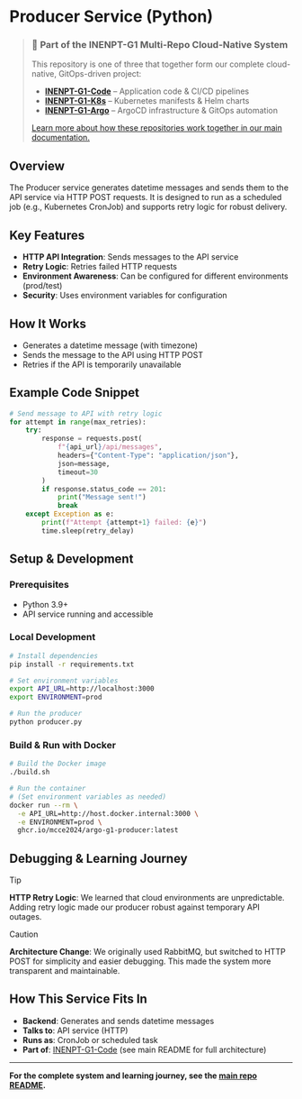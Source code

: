 # Producer Service (Python)

> ### 🔗 Part of the INENPT-G1 Multi-Repo Cloud-Native System
> This repository is one of three that together form our complete cloud-native, GitOps-driven project:
>
> - **[INENPT-G1-Code](https://github.com/MCCE2024/INENPT-G1-Code)** – Application code & CI/CD pipelines
> - **[INENPT-G1-K8s](https://github.com/MCCE2024/INENPT-G1-K8s)** – Kubernetes manifests & Helm charts
> - **[INENPT-G1-Argo](https://github.com/MCCE2024/INENPT-G1-Argo)** – ArgoCD infrastructure & GitOps automation
>
> [Learn more about how these repositories work together in our main documentation.](https://github.com/MCCE2024/INENPT-G1-Argo#🏗️-our-3-repository-architecture-why-we-chose-this-path)

## Overview
The Producer service generates datetime messages and sends them to the API service via HTTP POST requests. It is designed to run as a scheduled job (e.g., Kubernetes CronJob) and supports retry logic for robust delivery.

## Key Features
- **HTTP API Integration**: Sends messages to the API service
- **Retry Logic**: Retries failed HTTP requests
- **Environment Awareness**: Can be configured for different environments (prod/test)
- **Security**: Uses environment variables for configuration

## How It Works
- Generates a datetime message (with timezone)
- Sends the message to the API using HTTP POST
- Retries if the API is temporarily unavailable

## Example Code Snippet
```python
# Send message to API with retry logic
for attempt in range(max_retries):
    try:
        response = requests.post(
            f"{api_url}/api/messages",
            headers={"Content-Type": "application/json"},
            json=message,
            timeout=30
        )
        if response.status_code == 201:
            print("Message sent!")
            break
    except Exception as e:
        print(f"Attempt {attempt+1} failed: {e}")
        time.sleep(retry_delay)
```

## Setup & Development

### Prerequisites
- Python 3.9+
- API service running and accessible

### Local Development
```bash
# Install dependencies
pip install -r requirements.txt

# Set environment variables
export API_URL=http://localhost:3000
export ENVIRONMENT=prod

# Run the producer
python producer.py
```

### Build & Run with Docker
```bash
# Build the Docker image
./build.sh

# Run the container
# (Set environment variables as needed)
docker run --rm \
  -e API_URL=http://host.docker.internal:3000 \
  -e ENVIRONMENT=prod \
  ghcr.io/mcce2024/argo-g1-producer:latest
```

## Debugging & Learning Journey
> [!TIP]
> **HTTP Retry Logic**: We learned that cloud environments are unpredictable. Adding retry logic made our producer robust against temporary API outages.

> [!CAUTION]
> **Architecture Change**: We originally used RabbitMQ, but switched to HTTP POST for simplicity and easier debugging. This made the system more transparent and maintainable.

## How This Service Fits In
- **Backend**: Generates and sends datetime messages
- **Talks to**: API service (HTTP)
- **Runs as**: CronJob or scheduled task
- **Part of**: [INENPT-G1-Code](../../../README.md) (see main README for full architecture)

---

**For the complete system and learning journey, see the [main repo README](../../../README.md).**
